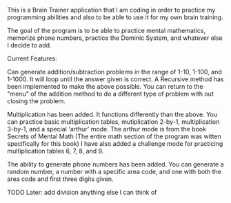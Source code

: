 This is a Brain Trainer application that I am coding in order to practice my programming abilities and also to be able to use it for my own brain training.

The goal of the program is to be able to practice mental mathematics, memorize phone numbers, practice the Dominic System, and whatever else I decide to add.

Current Features:

Can generate addition/subtraction problems in the range of 1-10, 1-100, and 1-1000.
It will loop until the answer given is correct.
A Recursive method has been implemented to make the above possible.
You can return to the "menu" of the addition method to do a different type of problem with out closing the problem.

Multiplication has been added. It functions differently than the above. 
You can practice basic multiplication tables, mutiplication 2-by-1, multiplication 3-by-1, and a special 'arthur' mode.
The arthur mode is from the book Secrets of Mental Math (The entire math section of the program was witten specifically for this book)
I have also added a challenge mode for practicing multiplication tables 6, 7, 8, and 9.

The ability to generate phone numbers has been added. You can generate a random number, a number with a specific area code, and one with both the area code and first three digits given.

TODO Later:
add division 
anything else I can think of

